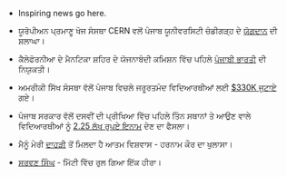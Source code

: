 - Inspiring news go here.

- ਯੂਰੋਪੀਅਨ ਪ੍ਰਮਾਣੂ ਖੋਜ ਸੰਸਥਾ CERN ਵਲੋਂ ਪੰਜਾਬ ਯੂਨੀਵਰਸਿਟੀ ਚੰਡੀਗੜ੍ਹ ਦੇ [ਯੋਗਦਾਨ](http://www.hindustantimes.com/punjab/chandigarh/cern-ackowledges-varsity-s-contribution-to-higgs-project/article1-1221083.aspx)  ਦੀ ਸ਼ਲਾਘਾ।

- ਕੈਲੇਫੋਰਨੀਆ ਦੇ ਮੈਨਟਿਕਾ ਸ਼ਹਿਰ ਦੇ ਯੋਜਨਾਬੰਦੀ ਕਮਿਸ਼ਨ ਵਿੱਚ ਪਹਿਲੇ [ਪੰਜਾਬੀ ਭਾਰਤੀ](http://www.mantecabulletin.com/section/174/article/106270/) ਦੀ ਨਿਯੁਕਤੀ।

- ਅਮਰੀਕੀ ਸਿੱਖ ਸੰਸਥਾ ਵੱਲੋਂ ਪੰਜਾਬ ਵਿਚਲੇ ਜਰੂਰਤਮੰਦ ਵਿਦਿਆਰਥੀਆਂ ਲਈ [$330K ਜੁਟਾਏ](http://zeenews.india.com/news/world/sikh-americans-raise-usd-330k-for-needy-students-in-punjab_933743.html) ਗਏ।

- ਪੰਜਾਬ ਸਰਕਾਰ ਵੱਲੋਂ ਦਸਵੀਂ ਦੀ ਪ੍ਰੀਖਿਆ ਵਿੱਚ ਪਹਿਲੇ ਤਿੰਨ ਸਥਾਨਾਂ ਤੇ ਆਉਣ ਵਾਲੇ ਵਿਦਿਆਰਥੀਆਂ ਨੂੰ [2.25 ਲੱਖ ਰੁਪਏ ਇਨਾਮ](http://timesofindia.indiatimes.com/city/chandigarh/Punjab-government-awards-Rs-2-25-lakh-cash-to-class-10th-top-three-students/articleshow/35521656.cms) ਦੇਣ ਦਾ ਫੈਸਲਾ।

- ਮੈਨੂੰ ਮੇਰੀ [ਦਾਹੜੀ](http://www.dnaindia.com/lifestyle/report-my-beard-gives-me-confidence-harnaam-kaur-1991074) ਤੋਂ ਮਿਲਦਾ ਹੈ ਆਤਮ ਵਿਸ਼ਵਾਸ - ਹਰਨਾਮ ਕੌਰ ਦਾ ਖੁਲਾਸਾ।

- [ਸਰਵਣ ਸਿੰਘ](http://www.sportskeeda.com/athletics/forgotten-heroes-india-sarwan-singh-athletics/) - ਮਿੱਟੀ ਵਿੱਚ ਰੁਲ ਗਿਆ ਇੱਕ ਹੀਰਾ।